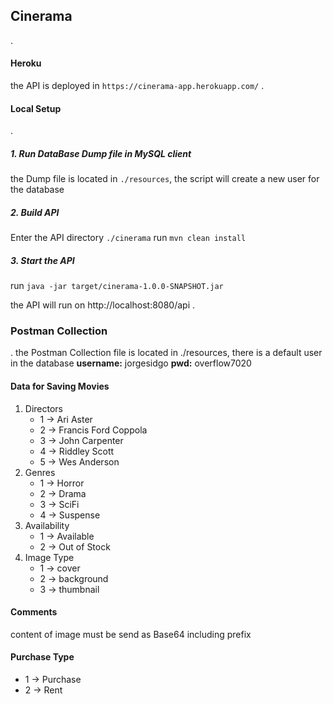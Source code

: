 
## Cinerama
.
#### Heroku

the API is deployed in ```https://cinerama-app.herokuapp.com/```
.
#### Local Setup
.
##### 1. Run DataBase Dump file in MySQL client

the Dump file is located in ```./resources```, the script will create a new user for the database

##### 2. Build API 

Enter the API directory ```./cinerama```
run ```mvn clean install```

##### 3. Start the API 

run ```java -jar target/cinerama-1.0.0-SNAPSHOT.jar```

the API will run on http://localhost:8080/api
.
### Postman Collection
.
the Postman Collection file is located in ./resources,
there is a default user in the database 
**username:** jorgesidgo
**pwd:** overflow7020

#### Data for Saving Movies

1. Directors
    - 1 -> Ari Aster
    - 2 -> Francis Ford Coppola
    - 3 -> John Carpenter
    - 4 -> Riddley Scott
    - 5 -> Wes Anderson
2. Genres
    - 1 -> Horror
    - 2 -> Drama
    - 3 -> SciFi
    - 4 -> Suspense
3. Availability
    - 1 -> Available
    - 2 -> Out of Stock
4. Image Type
    - 1 -> cover
    - 2 -> background
    - 3 -> thumbnail

#### Comments

content of image must be send as Base64 including prefix

#### Purchase Type

* 1 -> Purchase
* 2 -> Rent
